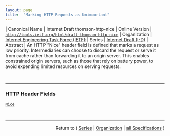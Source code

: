 ```yaml
---
layout: page
title:  "Marking HTTP Requests as Unimportant"
---
```


| Canonical Name | Internet Draft thomson-http-nice
| Online Version | [`http://tools.ietf.org/html/draft-thomson-http-nice`](http://tools.ietf.org/html/draft-thomson-http-nice)
| Organization | [Internet Engineering Task Force (IETF)](..)
| Series | [Internet Draft (I-D)](.)
| Abstract | An HTTP "Nice" header field is defined that marks a request as low priority. Intermediaries can choose to discard the request or serve it from cache rather than forwarding it to an origin server. This enables constrained origin servers, such as those that rely on battery power, to avoid expending limited resources on serving requests.

<br/>
<hr/>

### HTTP Header Fields

[`Nice`](/concepts/http-header/Nice "An HTTP &#34;Nice&#34; header field is defined that marks a request as low priority. Intermediaries can choose to discard the request or serve it from cache rather than forwarding it to an origin server. This enables constrained origin servers, such as those that rely on battery power, to avoid expending limited resources on serving requests.")



<br/>
<hr/>

<p style="text-align: right">Return to ( <a href="./">Series</a> | <a href="../">Organization</a> | <a href="../../">all Specifications</a> )</p>